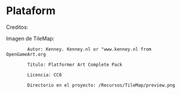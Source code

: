 # Plataform


Creditos:

[Video referencia:]:[https://youtu.be/Qnbmb0uzmvE]


Imagen de TileMap: 

            Autor: Kenney. Kenney.nl or "www.kenney.nl from OpenGameArt.org
            
            Titulo: Platformer Art Complete Pack
            
            Licencia: CC0
            
            Directorio en el proyecto: /Recursos/TileMap/preview.png
            
            
            
